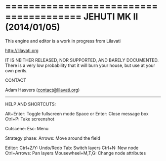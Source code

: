 ﻿=======================================
    JEHUTI MK II (2014/01/05)
=======================================

This engine and editor is a work in progress from Lilavati

http://lilavati.org

IT IS NEITHER RELEASED, NOR SUPPORTED, AND BARELY DOCUMENTED. 
There is a very low probability that it will burn your house, 
but use at your own perils.



CONTACT

Adam Hasvers (contact@lilavati.org)

------------------------------------------------------------

HELP AND SHORTCUTS:

  Alt+Enter: Toggle fullscreen mode
  Space or Enter: Close message box
  Ctrl+P: Take screenshot
  
Cutscene:
  Esc: Menu

Strategy phase:
  Arrows: Move around the field

Editor:
  Ctrl+Z/Y: Undo/Redo
  Tab: Switch layers
  Ctrl+N: New node
  Ctrl+Arrows: Pan layers
  Mousewheel+M,T,G: Change node attributes

